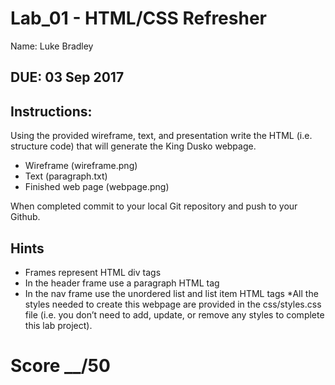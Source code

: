 # Lab_01 - HTML/CSS Refresher
Name: Luke Bradley

## DUE: 03 Sep 2017

## Instructions:

Using the provided wireframe, text, and presentation write the HTML (i.e. structure code) that will generate the King Dusko webpage.

* Wireframe (wireframe.png)
* Text (paragraph.txt)
* Finished web page (webpage.png)

When completed commit to your local Git repository and push to your Github.

## Hints

* Frames represent HTML div tags
* In the header frame use a paragraph HTML tag
* In the nav frame use the unordered list and list item HTML tags
*All the styles needed to create this webpage are provided in the css/styles.css file (i.e. you don’t need to add, update, or remove any styles to complete this lab project).

# Score __/50
